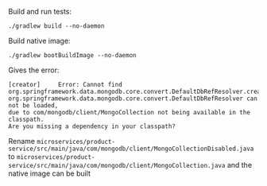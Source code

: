 Build and run tests:

```
./gradlew build --no-daemon
```

Build native image:

```
./gradlew bootBuildImage --no-daemon
```

Gives the error:

```
[creator]     Error: Cannot find org.springframework.data.mongodb.core.convert.DefaultDbRefResolver.createLazyLoadingProxy, 
org.springframework.data.mongodb.core.convert.DefaultDbRefResolver can not be loaded, 
due to com/mongodb/client/MongoCollection not being available in the classpath. 
Are you missing a dependency in your classpath?
```

Rename `microservices/product-service/src/main/java/com/mongodb/client/MongoCollectionDisabled.java` 
to `microservices/product-service/src/main/java/com/mongodb/client/MongoCollection.java` and the native image can be built

